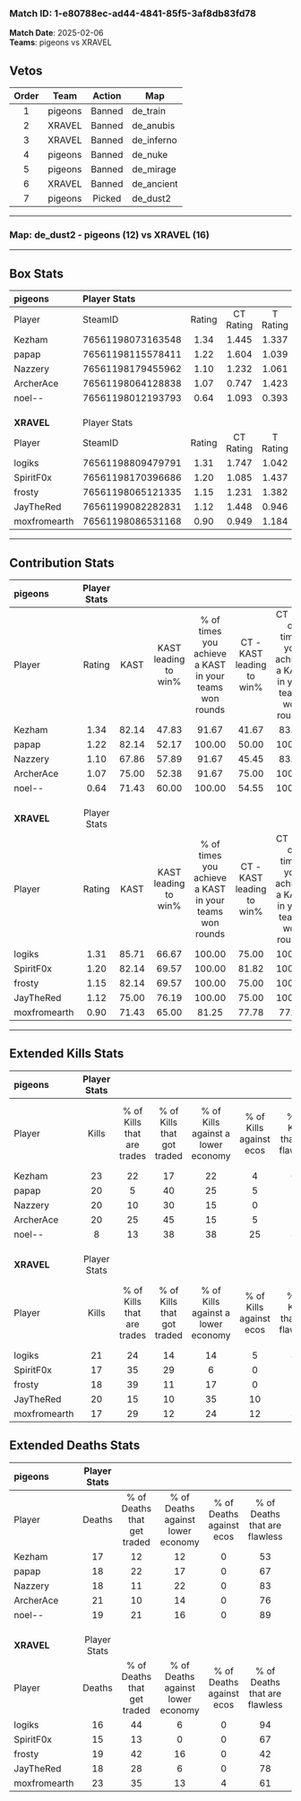 ### Match ID: 1-e80788ec-ad44-4841-85f5-3af8db83fd78  
**Match Date**: 2025-02-06  
**Teams**: pigeons vs XRAVEL  

## Vetos  

| Order | Team | Action | Map |
| :---: | :--: | :----: | --- |
| 1 | pigeons | Banned | de_train |
| 2 | XRAVEL | Banned | de_anubis |
| 3 | XRAVEL | Banned | de_inferno |
| 4 | pigeons | Banned | de_nuke |
| 5 | pigeons | Banned | de_mirage |
| 6 | XRAVEL | Banned | de_ancient |
| 7 | pigeons | Picked | de_dust2 |

---  

### **Map**: de_dust2 - pigeons (12) vs XRAVEL (16)  
---  

## Box Stats  

| **pigeons**  | Player Stats      |        |           |          |       |      |       |         |        |      |     |
| :- | :- | :-: | :-: | :-: | :-: | :-: | :-: | :-: | :-: | :-: | :-: |
| Player       | SteamID           | Rating | CT Rating | T Rating | KAST  | ADR  | Kills | Assists | Deaths | K/D  | HS% |
| Kezham       | 76561198073163548 |  1.34  |   1.445   |  1.337   | 82.14 | 83.1 |  23   |    8    |   17   | 1.35 | 56  |
| papap        | 76561198115578411 |  1.22  |   1.604   |  1.039   | 82.14 | 79.2 |  20   |   10    |   18   | 1.11 | 55  |
| Nazzery      | 76561198179455962 |  1.10  |   1.232   |  1.061   | 67.86 | 75.8 |  20   |    7    |   18   | 1.11 | 55  |
| ArcherAce    | 76561198064128838 |  1.07  |   0.747   |  1.423   | 75.00 | 74.1 |  20   |    2    |   21   | 0.95 | 50  |
| noel--       | 76561198012193793 |  0.64  |   1.093   |  0.393   | 71.43 | 46.5 |   8   |    7    |   19   | 0.42 | 50  |
|              |                   |        |           |          |       |      |       |         |        |      |     |
|              |                   |        |           |          |       |      |       |         |        |      |     |
|              |                   |        |           |          |       |      |       |         |        |      |     |
| **XRAVEL**   | Player Stats      |        |           |          |       |      |       |         |        |      |     |
| Player       | SteamID           | Rating | CT Rating | T Rating | KAST  | ADR  | Kills | Assists | Deaths | K/D  | HS% |
| logiks       | 76561198809479791 |  1.31  |   1.747   |  1.042   | 85.71 | 72.5 |  21   |   12    |   16   | 1.31 | 38  |
| SpiritF0x    | 76561198170396686 |  1.20  |   1.085   |  1.437   | 82.14 | 79.6 |  17   |   12    |   15   | 1.13 | 52  |
| frosty       | 76561198065121335 |  1.15  |   1.231   |  1.382   | 82.14 | 82.8 |  18   |    8    |   19   | 0.95 | 38  |
| JayTheRed    | 76561199082282831 |  1.12  |   1.448   |  0.946   | 75.00 | 63.0 |  20   |    9    |   18   | 1.11 | 45  |
| moxfromearth | 76561198086531168 |  0.90  |   0.949   |  1.184   | 71.43 | 62.3 |  17   |   10    |   23   | 0.74 | 52  |
---  

## Contribution Stats  

| **pigeons**  | Player Stats |       |                      |                                                        |                           |                                                             |                          |                                                            |
| :- | :-: | :-: | :-: | :-: | :-: | :-: | :-: | :-: |
| Player       |    Rating    | KAST  | KAST leading to win% | % of times you achieve a KAST in your teams won rounds | CT - KAST leading to win% | CT - % of times you achieve a KAST in your teams won rounds | T - KAST leading to win% | T - % of times you achieve a KAST in your teams won rounds |
| Kezham       |     1.34     | 82.14 |        47.83         |                         91.67                          |           41.67           |                            83.33                            |          54.55           |                           100.00                           |
| papap        |     1.22     | 82.14 |        52.17         |                         100.00                         |           50.00           |                           100.00                            |          54.55           |                           100.00                           |
| Nazzery      |     1.10     | 67.86 |        57.89         |                         91.67                          |           45.45           |                            83.33                            |          75.00           |                           100.00                           |
| ArcherAce    |     1.07     | 75.00 |        52.38         |                         91.67                          |           75.00           |                           100.00                            |          38.46           |                           83.33                            |
| noel--       |     0.64     | 71.43 |        60.00         |                         100.00                         |           54.55           |                           100.00                            |          66.67           |                           100.00                           |
|              |              |       |                      |                                                        |                           |                                                             |                          |                                                            |
|              |              |       |                      |                                                        |                           |                                                             |                          |                                                            |
|              |              |       |                      |                                                        |                           |                                                             |                          |                                                            |
| **XRAVEL**   | Player Stats |       |                      |                                                        |                           |                                                             |                          |                                                            |
| Player       |    Rating    | KAST  | KAST leading to win% | % of times you achieve a KAST in your teams won rounds | CT - KAST leading to win% | CT - % of times you achieve a KAST in your teams won rounds | T - KAST leading to win% | T - % of times you achieve a KAST in your teams won rounds |
| logiks       |     1.31     | 85.71 |        66.67         |                         100.00                         |           75.00           |                           100.00                            |          58.33           |                           100.00                           |
| SpiritF0x    |     1.20     | 82.14 |        69.57         |                         100.00                         |           81.82           |                           100.00                            |          58.33           |                           100.00                           |
| frosty       |     1.15     | 82.14 |        69.57         |                         100.00                         |           75.00           |                           100.00                            |          63.64           |                           100.00                           |
| JayTheRed    |     1.12     | 75.00 |        76.19         |                         100.00                         |           75.00           |                           100.00                            |          77.78           |                           100.00                           |
| moxfromearth |     0.90     | 71.43 |        65.00         |                         81.25                          |           77.78           |                            77.78                            |          54.55           |                           85.71                            |
---  

## Extended Kills Stats  

| **pigeons**  | Player Stats |                            |                            |                                    |                         |                              |                                 |                                       |                    |           |
| :- | :-: | :-: | :-: | :-: | :-: | :-: | :-: | :-: | :-: | :-: |
| Player       |    Kills     | % of Kills that are trades | % of Kills that got traded | % of Kills against a lower economy | % of Kills against ecos | % of Kills that are flawless | % of Kills that are close duels | % of Kills that are assisted by flash | Pistol Round Kills | AWP Kills |
| Kezham       |      23      |             22             |             17             |                 22                 |            4            |              61              |                9                |                   0                   |         3          |     0     |
| papap        |      20      |             5              |             40             |                 25                 |            5            |              70              |               10                |                   5                   |         1          |     0     |
| Nazzery      |      20      |             10             |             30             |                 15                 |            0            |              70              |                0                |                   5                   |         3          |    10     |
| ArcherAce    |      20      |             25             |             45             |                 15                 |            5            |              55              |               20                |                  15                   |         1          |     0     |
| noel--       |      8       |             13             |             38             |                 38                 |           25            |              88              |               13                |                   0                   |         1          |     0     |
|              |              |                            |                            |                                    |                         |                              |                                 |                                       |                    |           |
|              |              |                            |                            |                                    |                         |                              |                                 |                                       |                    |           |
|              |              |                            |                            |                                    |                         |                              |                                 |                                       |                    |           |
| **XRAVEL**   | Player Stats |                            |                            |                                    |                         |                              |                                 |                                       |                    |           |
| Player       |    Kills     | % of Kills that are trades | % of Kills that got traded | % of Kills against a lower economy | % of Kills against ecos | % of Kills that are flawless | % of Kills that are close duels | % of Kills that are assisted by flash | Pistol Round Kills | AWP Kills |
| logiks       |      21      |             24             |             14             |                 14                 |            5            |              81              |                5                |                   5                   |         3          |    11     |
| SpiritF0x    |      17      |             35             |             29             |                 6                  |            0            |              76              |                0                |                  12                   |         0          |     1     |
| frosty       |      18      |             39             |             11             |                 17                 |            0            |              78              |                6                |                  17                   |         1          |     0     |
| JayTheRed    |      20      |             15             |             10             |                 35                 |           10            |              55              |                5                |                  15                   |         1          |     0     |
| moxfromearth |      17      |             29             |             12             |                 24                 |           12            |              82              |                6                |                   6                   |         2          |     0     |
## Extended Deaths Stats  

| **pigeons**  | Player Stats |                             |                                   |                          |                               |                            |                           |               |
| :- | :-: | :-: | :-: | :-: | :-: | :-: | :-: | :-: |
| Player       |    Deaths    | % of Deaths that get traded | % of Deaths against lower economy | % of Deaths against ecos | % of Deaths that are flawless | % of Deaths that are close | % of Deaths while blinded | Deaths to AWP |
| Kezham       |      17      |             12              |                12                 |            0             |              53               |             0              |            12             |       0       |
| papap        |      18      |             22              |                17                 |            0             |              67               |             6              |            17             |       2       |
| Nazzery      |      18      |             11              |                22                 |            0             |              83               |             6              |            17             |       3       |
| ArcherAce    |      21      |             10              |                14                 |            0             |              76               |             10             |             5             |       5       |
| noel--       |      19      |             21              |                16                 |            0             |              89               |             0              |             5             |       2       |
|              |              |                             |                                   |                          |                               |                            |                           |               |
|              |              |                             |                                   |                          |                               |                            |                           |               |
|              |              |                             |                                   |                          |                               |                            |                           |               |
| **XRAVEL**   | Player Stats |                             |                                   |                          |                               |                            |                           |               |
| Player       |    Deaths    | % of Deaths that get traded | % of Deaths against lower economy | % of Deaths against ecos | % of Deaths that are flawless | % of Deaths that are close | % of Deaths while blinded | Deaths to AWP |
| logiks       |      16      |             44              |                 6                 |            0             |              94               |             0              |             0             |       1       |
| SpiritF0x    |      15      |             13              |                 0                 |            0             |              67               |             13             |             7             |       1       |
| frosty       |      19      |             42              |                16                 |            0             |              42               |             21             |            16             |       2       |
| JayTheRed    |      18      |             28              |                 6                 |            0             |              78               |             6              |             0             |       2       |
| moxfromearth |      23      |             35              |                13                 |            4             |              61               |             9              |             4             |       4       |
